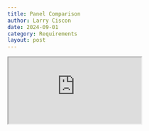 ```yaml
---
title: Panel Comparison
author: Larry Ciscon
date: 2024-09-01
category: Requirements
layout: post
---
```


<div class="container">
    <div class="h_iframe">
<iframe src="https://docs.google.com/spreadsheets/d/e/2PACX-1vQi5bYz8SdhjVWl_L04I2Bd5sq6CAyrdHu2UF1zxxXtuHFu2DTeuIfOsNZzDX2IO_4sIvjTtWbVLlpb/pubhtml?widget=true&amp;headers=false"></iframe>
    </div>
</div>



